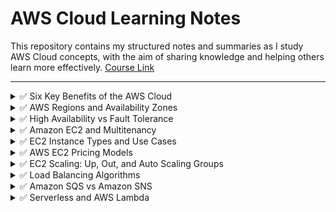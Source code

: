 
#  AWS Cloud Learning Notes

This repository contains my structured notes and summaries as I study AWS Cloud concepts, with the aim of sharing knowledge and helping others learn more effectively. [Course Link](https://skillbuilder.aws/learn/94T2BEN85A/aws-cloud-practitioner-essentials)

---

<details>
<summary>✅ Six Key Benefits of the AWS Cloud</summary>

1. **Trade Fixed Expense for Variable Expense**  
   Instead of investing heavily in data centers and servers before you know how they’ll be used, pay only when you consume computing resources.

2. **Benefit from Massive Economies of Scale**  
   AWS aggregates usage across millions of customers, which lowers the cost for you.

3. **Stop Guessing Capacity**  
   Scale your infrastructure up or down based on actual usage, avoiding over-provisioning or under-provisioning.

4. **Increase Speed and Agility**  
   Deploy new resources in minutes, enabling faster experimentation and innovation.

5. **Stop Spending Money to Run and Maintain Data Centers**  
   Focus on business differentiation instead of infrastructure management.

6. **Go Global in Minutes**  
   Deploy applications in multiple regions around the world with just a few clicks.

</details>

<details>
<summary>✅ AWS Regions and Availability Zones</summary>

### AWS Regions
An **AWS Region** is a physical location in the world where AWS has multiple data centers. Each region is a separate geographic area that enables customers to deploy applications close to their users, improving latency and compliance.

### Availability Zones (AZs)
An **Availability Zone** is one or more discrete data centers with redundant power, networking, and connectivity in an AWS Region. Regions typically have multiple AZs.

Using multiple AZs allows you to design highly available and fault-tolerant applications by distributing workloads across isolated infrastructures.

</details>

<details>
<summary>✅ High Availability vs Fault Tolerance</summary>

### High Availability
High availability ensures that your application remains accessible and operational **with minimal downtime**, even during failures. It is typically achieved by distributing resources across multiple Availability Zones or regions.

**Benefits:**
- Minimizes downtime
- Improves user experience
- Reduces business impact from failures

### Fault Tolerance
Fault tolerance is the ability of a system to **continue operating without interruption**, even if one or more components fail.

**Benefits:**
- Zero downtime during failures
- Maintains operations seamlessly
- Suitable for critical systems

</details>

<details>
<summary>✅ Amazon EC2 and Multitenancy</summary>

### Amazon EC2 (Elastic Compute Cloud)
Amazon EC2 provides scalable virtual servers in the cloud. You can launch and manage servers, known as **instances**, to run your applications.

- Fully customizable (OS, storage, instance type)
- Easily scalable
- Pay-as-you-go pricing

### Multitenancy in EC2
**Multitenancy** means that multiple customers share the same physical hardware, while their environments remain isolated.

**Security in Multitenancy**:
- AWS uses hypervisors to isolate virtual machines
- Data is separated and encrypted
- Tenants can't access each other’s resources

</details>

<details>
<summary>✅ EC2 Instance Types and Use Cases</summary>

AWS provides different types of EC2 instances, each optimized for specific workloads.

### 🟦 1. General Purpose
- **Instance Families**: `t4g`, `t3`, `m6g`, `m5`
- **Use Case**: Balanced compute, memory, and networking
- **Examples**: Web servers, development/test environments, small databases

### 🟥 2. Compute Optimized
- **Instance Families**: `c6g`, `c5`
- **Use Case**: High-performance compute tasks
- **Examples**: Batch processing, gaming servers, high-performance web apps

### 🟩 3. Memory Optimized
- **Instance Families**: `r6g`, `r5`, `x1`
- **Use Case**: Memory-intensive workloads
- **Examples**: In-memory databases (e.g., Redis), real-time big data analytics

### 🟨 4. Accelerated Computing
- **Instance Families**: `p4`, `inf1`, `g4`
- **Use Case**: Hardware acceleration (GPU, FPGA)
- **Examples**: Machine learning, deep learning, video processing

### 🟫 5. Storage Optimized
- **Instance Families**: `i3`, `d2`, `h1`
- **Use Case**: High-speed, high-capacity storage
- **Examples**: Data warehousing, Hadoop, NoSQL databases

</details>

<details>
<summary>✅ AWS EC2 Pricing Models</summary>

### 1. On-Demand Instances
- Pay for compute capacity by the second or hour with no long-term commitments.
- **Best for**: Short-term, unpredictable workloads.

### 2. Savings Plans
- Commit to a consistent amount of usage (e.g., $10/hour) for 1 or 3 years in exchange for lower rates.
- More flexible than reserved instances.

### 3. Reserved Instances
- Reserve capacity for 1 or 3 years with up to 75% discount compared to on-demand.
- **Best for**: Predictable workloads.

### 4. Spot Instances
- Purchase unused EC2 capacity at discounts up to 90%.
- **Best for**: Fault-tolerant and flexible applications (e.g., batch jobs, ML training).

### 5. Dedicated Hosts
- Physical servers dedicated for your use.
- **Best for**: Compliance requirements, software licenses bound to physical cores.

</details>

<details>
<summary>✅ EC2 Scaling: Up, Out, and Auto Scaling Groups</summary>

### Vertical Scaling (Scaling Up/Down)
- **Scale Up**: Increase instance size (e.g., from `t3.small` to `t3.large`)
- **Scale Down**: Decrease instance size
- **Best for**: Applications that are difficult to distribute

### Horizontal Scaling (Scaling Out/In)
- **Scale Out**: Add more instances to handle increased load
- **Scale In**: Remove instances when load decreases
- **Best for**: Stateless applications and distributed systems

### Auto Scaling Groups (ASG)
ASGs automatically manage the number of EC2 instances based on demand.

- **Minimum Capacity**: The least number of instances to always keep running
- **Desired Capacity**: The ideal number based on current usage
- **Maximum Capacity**: The upper limit of instances that can be launched

</details>

<details>
<summary>✅ Load Balancing Algorithms</summary>

Load balancing helps distribute traffic across multiple servers to improve availability and performance. AWS offers **Elastic Load Balancing (ELB)** with several algorithm strategies:

### 1. Round Robin
- Requests are distributed **evenly** across all available servers in order.
- **Best for**: Servers with similar capacity and workload.

### 2. Least Connections
- New requests go to the server with the **fewest active connections**.
- **Best for**: Long-lived or uneven session workloads.

### 3. IP Hash
- Assigns requests to servers based on the client's **IP address**.
- **Best for**: Sticky sessions (same user goes to the same server).

### 4. Least Response Time
- Sends traffic to the server with the **fastest response time** and fewest active connections.
- **Best for**: Latency-sensitive applications.

</details>

<details>
<summary>✅ Amazon SQS vs Amazon SNS</summary>

### Amazon SQS (Simple Queue Service)
- **Type**: Message Queue (Pull-based)
- **Use Case**: Decouples components in a distributed system by using a queue for storing messages.
- **How it works**: 
  - A producer sends messages to a queue.
  - Consumers poll the queue to retrieve and process messages.

**Best for**:
- Asynchronous communication between microservices
- Load leveling and task queues

---

### Amazon SNS (Simple Notification Service)
- **Type**: Pub/Sub (Push-based)
- **Use Case**: Sends notifications or messages to multiple subscribers (e.g., email, SMS, Lambda, SQS).

**How it works**:
- A publisher sends a message to a topic.
- All subscribers to that topic receive the message instantly.

**Best for**:
- Sending alerts or notifications
- Fan-out message delivery

</details>
<details>
<summary>✅ Serverless and AWS Lambda</summary>

##  What is Serverless?

Serverless computing allows you to **build and run applications without managing servers**. It abstracts the infrastructure layer, so you can focus entirely on your code.

**Benefits:**
- No server management
- Automatic scaling
- Pay-per-use pricing (you only pay for the compute time you use)
- Faster development and deployment

---

## 🧠 AWS Lambda

**AWS Lambda** is the most popular serverless compute service in AWS.

### 🔧 How it works:
- Upload your code.
- Set a trigger (e.g., HTTP request, S3 file upload, DynamoDB change).
- Lambda runs your code in response to the event.

### ✅ Key Features:
- Supports multiple languages (Python, Node.js, Java, etc.)
- Automatic scaling
- Integrated with other AWS services (S3, DynamoDB, API Gateway, etc.)
- Max execution time per invocation: 15 minutes

### 🪄 Common Use Cases:
- Building APIs with API Gateway + Lambda
- Real-time file processing from S3
- Automation (e.g., scheduled cleanup jobs)
- Event-driven microservices
</details>



